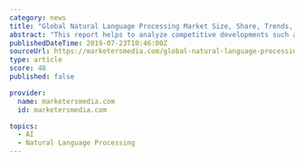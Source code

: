 ```yaml
---
category: news
title: "Global Natural Language Processing Market Size, Share, Trends, Statistics, Technology, Outlook with Industry Analysis and Forecast to 2024"
abstract: "This report helps to analyze competitive developments such as Joint Ventures, Strategic Alliances, Mergers and Acquisitions, New Product Developments, And Research and Developments in the “Global Natural Language Processing Market”. The Natural ..."
publishedDateTime: 2019-07-23T10:46:00Z
sourceUrl: https://marketersmedia.com/global-natural-language-processing-market-size-share-trends-statistics-technology-outlook-with-industry-analysis-and-forecast-to-2024/88899978
type: article
score: 48
published: false

provider:
  name: marketersmedia.com
  id: marketersmedia.com

topics:
  - AI
  - Natural Language Processing
---
```

